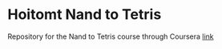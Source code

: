 # Hoitomt Nand to Tetris
Repository for the Nand to Tetris course through Coursera [link](https://www.coursera.org/learn/build-a-computer/home/welcome)
